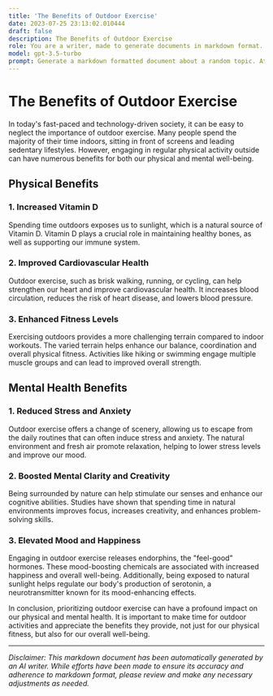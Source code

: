 ```yaml
---
title: 'The Benefits of Outdoor Exercise'
date: 2023-07-25 23:13:02.010444
draft: false
description: The Benefits of Outdoor Exercise
role: You are a writer, made to generate documents in markdown format. It is very important that all of the documents you generate are in valid markdown format.
model: gpt-3.5-turbo
prompt: Generate a markdown formatted document about a random topic. At the bottom, include a disclaimer explaining that the document was generated by you. The first line of the document should be the title. Make sure that the entire document is in proper markdown format, using a mix of various tags to make the document visually appealing.
---
```


# The Benefits of Outdoor Exercise

In today's fast-paced and technology-driven society, it can be easy to neglect the importance of outdoor exercise. Many people spend the majority of their time indoors, sitting in front of screens and leading sedentary lifestyles. However, engaging in regular physical activity outside can have numerous benefits for both our physical and mental well-being.

## Physical Benefits

### 1. Increased Vitamin D 

Spending time outdoors exposes us to sunlight, which is a natural source of Vitamin D. Vitamin D plays a crucial role in maintaining healthy bones, as well as supporting our immune system.

### 2. Improved Cardiovascular Health

Outdoor exercise, such as brisk walking, running, or cycling, can help strengthen our heart and improve cardiovascular health. It increases blood circulation, reduces the risk of heart disease, and lowers blood pressure.

### 3. Enhanced Fitness Levels

Exercising outdoors provides a more challenging terrain compared to indoor workouts. The varied terrain helps enhance our balance, coordination and overall physical fitness. Activities like hiking or swimming engage multiple muscle groups and can lead to improved overall strength.

## Mental Health Benefits

### 1. Reduced Stress and Anxiety

Outdoor exercise offers a change of scenery, allowing us to escape from the daily routines that can often induce stress and anxiety. The natural environment and fresh air promote relaxation, helping to lower stress levels and improve our mood.

### 2. Boosted Mental Clarity and Creativity

Being surrounded by nature can help stimulate our senses and enhance our cognitive abilities. Studies have shown that spending time in natural environments improves focus, increases creativity, and enhances problem-solving skills.

### 3. Elevated Mood and Happiness

Engaging in outdoor exercise releases endorphins, the "feel-good" hormones. These mood-boosting chemicals are associated with increased happiness and overall well-being. Additionally, being exposed to natural sunlight helps regulate our body's production of serotonin, a neurotransmitter known for its mood-enhancing effects.

In conclusion, prioritizing outdoor exercise can have a profound impact on our physical and mental health. It is important to make time for outdoor activities and appreciate the benefits they provide, not just for our physical fitness, but also for our overall well-being.

---

*Disclaimer: This markdown document has been automatically generated by an AI writer. While efforts have been made to ensure its accuracy and adherence to markdown format, please review and make any necessary adjustments as needed.*
